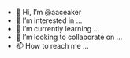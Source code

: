 - 👋 Hi, I’m @aaceaker
- 👀 I’m interested in ...
- 🌱 I’m currently learning ...
- 💞️ I’m looking to collaborate on ...
- 📫 How to reach me ...

<!---
aaceaker/aaceaker is a ✨ special ✨ repository because its `README.md` (this file) appears on your GitHub profile.
You can click the Preview link to take a look at your changes.
--->
